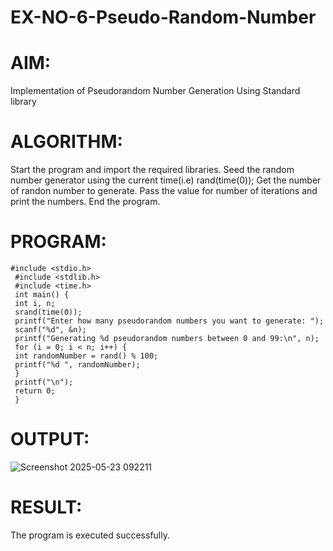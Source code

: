 # EX-NO-6-Pseudo-Random-Number

# AIM: 
Implementation of Pseudorandom Number Generation Using Standard library

# ALGORITHM:
Start the program and import the required libraries.
Seed the random number generator using the current time(i.e) rand(time(0));
Get the number of randon number to generate.
Pass the value for number of iterations and print the numbers.
End the program.

# PROGRAM:
```
#include <stdio.h>
 #include <stdlib.h>
 #include <time.h>
 int main() {
 int i, n;
 srand(time(0));
 printf("Enter how many pseudorandom numbers you want to generate: ");
 scanf("%d", &n);
 printf("Generating %d pseudorandom numbers between 0 and 99:\n", n);
 for (i = 0; i < n; i++) {
 int randomNumber = rand() % 100;
 printf("%d ", randomNumber);
 }
 printf("\n");
 return 0;
 }
```

# OUTPUT:

![Screenshot 2025-05-23 092211](https://github.com/user-attachments/assets/3b2910d2-f412-4477-a463-1e5293834d3a)


# RESULT:
The program is executed successfully.



